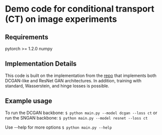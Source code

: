 # Demo code for conditional transport (CT) on image experiments

## Requirements
pytorch >= 1.2.0
numpy

## Implementation Details
This code is built on the implementation from the [repo](https://github.com/christiancosgrove/pytorch-spectral-normalization-gan) that implements both DCGAN-like and ResNet GAN architectures. 
In addition, training with standard, Wasserstein, and hinge losses is possible. 


## Example usage
To run the DCGAN backbone:
`$ python main.py --model dcgan --loss ct`
or run the SNGAN backbone:
`$ python main.py --model resnet --loss ct`

Use --help for more options
`$ python main.py --help`